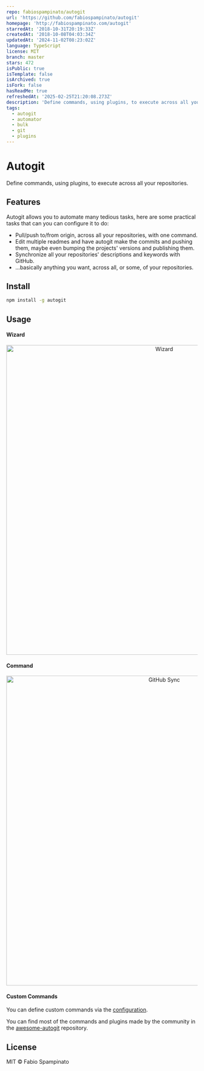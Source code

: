 ```yaml
---
repo: fabiospampinato/autogit
url: 'https://github.com/fabiospampinato/autogit'
homepage: 'http://fabiospampinato.com/autogit'
starredAt: '2018-10-31T20:19:33Z'
createdAt: '2018-10-08T04:03:34Z'
updatedAt: '2024-11-02T08:23:02Z'
language: TypeScript
license: MIT
branch: master
stars: 472
isPublic: true
isTemplate: false
isArchived: true
isFork: false
hasReadMe: true
refreshedAt: '2025-02-25T21:20:08.273Z'
description: 'Define commands, using plugins, to execute across all your repositories.'
tags:
  - autogit
  - automator
  - bulk
  - git
  - plugins
---
```



# Autogit

Define commands, using plugins, to execute across all your repositories.

## Features

Autogit allows you to automate many tedious tasks, here are some practical tasks that can you can configure it to do:

- Pull/push to/from origin, across all your repositories, with one command.
- Edit multiple readmes and have autogit make the commits and pushing them, maybe even bumping the projects' versions and publishing them.
- Synchronize all your repositories' descriptions and keywords with GitHub.
- ...basically anything you want, across all, or some, of your repositories.

## Install

```sh
npm install -g autogit
```

## Usage

#### Wizard

<p align="center">
  <img src="docs/resources/demo/wizard.gif" alt="Wizard" width="816">
</p>

#### Command

<p align="center">
  <img src="docs/resources/demo/github_sync.gif" alt="GitHub Sync" width="816">
</p>

#### Custom Commands

You can define custom commands via the [configuration](/docs/configuration.md).

You can find most of the commands and plugins made by the community in the [awesome-autogit](https://github.com/fabiospampinato/awesome-autogit) repository.

## License

MIT © Fabio Spampinato
